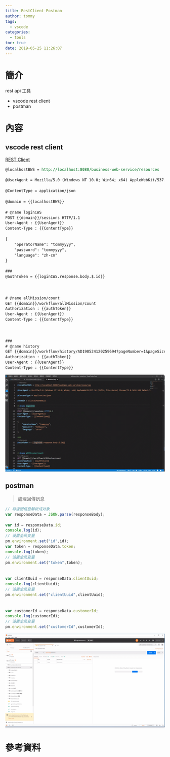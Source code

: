 ```yaml
---
title: RestClient-Postman
author: tommy
tags:
  - vscode
categories:
  - tools
toc: true
date: 2019-05-25 11:26:07
---
```


# 簡介

rest api 工具
- vscode rest client
- postman

<!--more-->
# 內容

## vscode rest client
[REST Client](https://marketplace.visualstudio.com/items?itemName=humao.rest-client)

```rest
@localhostBWS = http://localhost:8080/business-web-service/resources

@UserAgent = Mozilla/5.0 (Windows NT 10.0; Win64; x64) AppleWebKit/537.36 (KHTML, like Gecko) Chrome/72.0.3626.109 Safari/537.36

@ContentType = application/json

@domain = {{localhostBWS}}

# @name loginCWS
POST {{domain}}/sessions HTTP/1.1
User-Agent : {{UserAgent}}
Content-Type : {{ContentType}}

{
    "operatorName": "tommyyyy",
    "password": "tommyyyy",
    "language": "zh-cn"
}

###
@authToken = {{loginCWS.response.body.$.id}}



# @name allMission/count
GET {{domain}}/workflow/allMission/count
Authorization : {{authToken}}
User-Agent : {{UserAgent}}
Content-Type : {{ContentType}}



### 
# @name history
GET {{domain}}/workflow/history/AD190524120259694?pageNumber=1&pageSize=10
Authorization : {{authToken}}
User-Agent : {{UserAgent}}
Content-Type : {{ContentType}}


```

![](RestClient-Postman/20190525113041.gif)




## postman

> 處理回傳訊息

```js
// 将返回信息解析成对象
var responseData = JSON.parse(responseBody);

var id = responseData.id;
console.log(id);
// 设置全局变量
pm.environment.set("id",id);
var token = responseData.token;
console.log(token);
// 设置全局变量
pm.environment.set("token",token);


var clientUuid = responseData.clientUuid;
console.log(clientUuid);
// 设置全局变量
pm.environment.set("clientUuid",clientUuid);


var customerId = responseData.customerId;
console.log(customerId);
// 设置全局变量
pm.environment.set("customerId",customerId);
```


![](RestClient-Postman/20190525113857.gif)


# 參考資料


